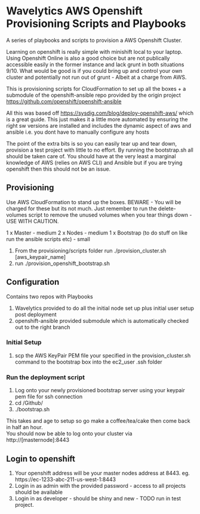 # Wavelytics AWS Openshift Provisioning Scripts and Playbooks
A series of playbooks and scripts to provision a AWS Openshift Cluster.

Learning on openshift is really simple with minishift local to your laptop. Using Openshift Online
is also a good choice but are not publically accessible easily in the former instance and lack grunt in both situations 9/10.  What would be good is if you could bring up and control your own cluster and potentially not run out of grunt - Albeit at a charge from AWS.

This is provisioning scripts for CloudFormation to set up all the boxes + a submodule of the openshift-ansible repo provided by the origin project https://github.com/openshift/openshift-ansible 

All this was based off https://sysdig.com/blog/deploy-openshift-aws/ which is a great guide.  This just makes it a little more automated by ensuring the right sw versions are installed and includes the dynamic aspect of aws and ansible i.e. you dont have to manually configure any hosts

The point of the extra bits is so you can easily tear up and tear down, provision a test project with little to no effort.  By running the bootstrap.sh all should be taken care of.  You should have at the very least a marginal knowledge of AWS (relies on AWS CLI) and Ansible but if you are trying openshift then this should not be an issue.

## Provisioning
Use AWS CloudFormation to stand up the boxes.  BEWARE - You will be charged for these but its not much. Just remember to run the delete-volumes script to remove the unused volumes when you tear things down - USE WITH CAUTION.

1 x Master - medium
2 x Nodes - medium
1 x Bootstrap (to do stuff on like run the ansible scripts etc) - small

1. From the provisioning/scripts folder run ./provision_cluster.sh [aws_keypair_name]
1. run ./provision_openshift_bootstrap.sh

## Configuration
Contains two repos with Playbooks
1. Wavelytics provided to do all the initial node set up plus initial user setup post deployment
1. openshift-ansible provided submodule which is automatically checked out to the right branch

### Initial Setup
1. scp the AWS KeyPair PEM file your specified in the provision_cluster.sh command to the bootstrap box into the ec2_user .ssh folder 

### Run the deployment script
1. Log onto your newly provisioned bootstrap server using your keypair pem file for ssh connection
1. cd /Github/
1. ./bootstrap.sh

This takes and age to setup so go make a coffee/tea/cake then come back in half an hour.  
You should now be able to log onto your cluster via http://[masternode]:8443

## Login to openshift
1.  Your openshift address will be your master nodes address at 8443. eg. https://ec-1233-abc-211-us-west-1:8443
1. Login in as admin with the provided password - access to all projects should be available
1. Login in as developer - should be shiny and new - TODO run in test project.

